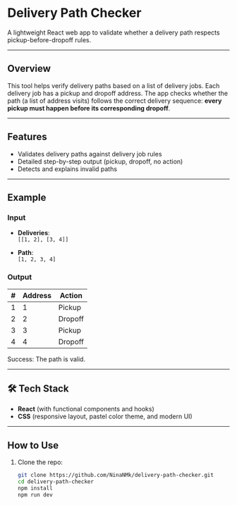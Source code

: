 # Delivery Path Checker

A lightweight React web app to validate whether a delivery path respects pickup-before-dropoff rules.

---

## Overview

This tool helps verify delivery paths based on a list of delivery jobs. Each delivery job has a pickup and dropoff address. The app checks whether the path (a list of address visits) follows the correct delivery sequence: **every pickup must happen before its corresponding dropoff**.

---

## Features

-  Validates delivery paths against delivery job rules
-  Detailed step-by-step output (pickup, dropoff, no action)
-  Detects and explains invalid paths

---

## Example

### Input

- **Deliveries**:  
  `[[1, 2], [3, 4]]`

- **Path**:  
  `[1, 2, 3, 4]`

### Output

| # | Address | Action   |
|---|---------|----------|
| 1 | 1       | Pickup   |
| 2 | 2       | Dropoff  |
| 3 | 3       | Pickup   |
| 4 | 4       | Dropoff  |

Success: The path is valid.

---

## 🛠 Tech Stack

- **React** (with functional components and hooks)
- **CSS** (responsive layout, pastel color theme, and modern UI)

---

## How to Use

1. Clone the repo:

   ```bash
   git clone https://github.com/NinaNMk/delivery-path-checker.git
   cd delivery-path-checker
   npm install
   npm run dev

